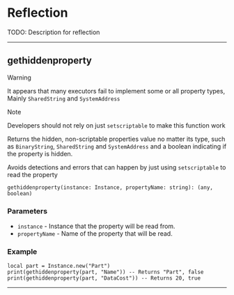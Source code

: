 # Reflection
TODO: Description for reflection

---

## gethiddenproperty
> [!WARNING]
> It appears that many executors fail to implement some or all property types, Mainly `SharedString` and `SystemAddress`

> [!NOTE]
> Developers should not rely on just `setscriptable` to make this function work

Returns the hidden, non-scriptable properties value no matter its type, such as `BinaryString`, `SharedString` and `SystemAddress` and a boolean indicating if the property is hidden.

Avoids detections and errors that can happen by just using `setscriptable` to read the property
```luau
gethiddenproperty(instance: Instance, propertyName: string): (any, boolean)
```

### Parameters
- `instance` - Instance that the property will be read from.
- `propertyName` - Name of the property that will be read.

### Example
```luau
local part = Instance.new("Part")
print(gethiddenproperty(part, "Name")) -- Returns "Part", false
print(gethiddenproperty(part, "DataCost")) -- Returns 20, true
```

---

